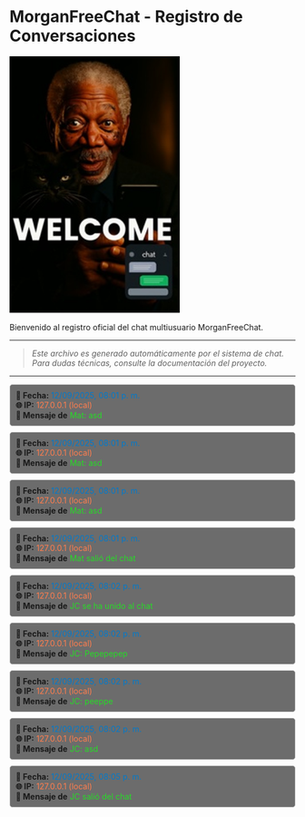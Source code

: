 # MorganFreeChat - Registro de Conversaciones

<img src="../server/images/welcome.jpg" alt="Bienvenida" width="300"/>

Bienvenido al registro oficial del chat multiusuario MorganFreeChat.

---

> *Este archivo es generado automáticamente por el sistema de chat. Para dudas técnicas, consulte la documentación del proyecto.*

---


<div style="border: 1px solid #ccc; border-radius: 5px; padding: 10px; margin: 10px 0; background-color: #1d1d1da4;">
    <strong>📅 Fecha:</strong> <span style="color: #007acc;">12/09/2025, 08:01 p. m.</span><br>
    <strong>🌐 IP:</strong> <span style="color: #ff7d4eff;">127.0.0.1 (local)</span><br>
    <strong>💬 Mensaje de</strong> <span style="color: #27db27ff;"> Mat: asd </span>
</div>


<div style="border: 1px solid #ccc; border-radius: 5px; padding: 10px; margin: 10px 0; background-color: #1d1d1da4;">
    <strong>📅 Fecha:</strong> <span style="color: #007acc;">12/09/2025, 08:01 p. m.</span><br>
    <strong>🌐 IP:</strong> <span style="color: #ff7d4eff;">127.0.0.1 (local)</span><br>
    <strong>💬 Mensaje de</strong> <span style="color: #27db27ff;"> Mat: asd </span>
</div>


<div style="border: 1px solid #ccc; border-radius: 5px; padding: 10px; margin: 10px 0; background-color: #1d1d1da4;">
    <strong>📅 Fecha:</strong> <span style="color: #007acc;">12/09/2025, 08:01 p. m.</span><br>
    <strong>🌐 IP:</strong> <span style="color: #ff7d4eff;">127.0.0.1 (local)</span><br>
    <strong>💬 Mensaje de</strong> <span style="color: #27db27ff;"> Mat: asd </span>
</div>


<div style="border: 1px solid #ccc; border-radius: 5px; padding: 10px; margin: 10px 0; background-color: #1d1d1da4;">
    <strong>📅 Fecha:</strong> <span style="color: #007acc;">12/09/2025, 08:01 p. m.</span><br>
    <strong>🌐 IP:</strong> <span style="color: #ff7d4eff;">127.0.0.1 (local)</span><br>
    <strong>💬 Mensaje de</strong> <span style="color: #27db27ff;"> Mat salió del chat </span>
</div>


<div style="border: 1px solid #ccc; border-radius: 5px; padding: 10px; margin: 10px 0; background-color: #1d1d1da4;">
    <strong>📅 Fecha:</strong> <span style="color: #007acc;">12/09/2025, 08:02 p. m.</span><br>
    <strong>🌐 IP:</strong> <span style="color: #ff7d4eff;">127.0.0.1 (local)</span><br>
    <strong>💬 Mensaje de</strong> <span style="color: #27db27ff;"> JC se ha unido al chat </span>
</div>


<div style="border: 1px solid #ccc; border-radius: 5px; padding: 10px; margin: 10px 0; background-color: #1d1d1da4;">
    <strong>📅 Fecha:</strong> <span style="color: #007acc;">12/09/2025, 08:02 p. m.</span><br>
    <strong>🌐 IP:</strong> <span style="color: #ff7d4eff;">127.0.0.1 (local)</span><br>
    <strong>💬 Mensaje de</strong> <span style="color: #27db27ff;"> JC: Pepepepep </span>
</div>


<div style="border: 1px solid #ccc; border-radius: 5px; padding: 10px; margin: 10px 0; background-color: #1d1d1da4;">
    <strong>📅 Fecha:</strong> <span style="color: #007acc;">12/09/2025, 08:02 p. m.</span><br>
    <strong>🌐 IP:</strong> <span style="color: #ff7d4eff;">127.0.0.1 (local)</span><br>
    <strong>💬 Mensaje de</strong> <span style="color: #27db27ff;"> JC: peeppe </span>
</div>


<div style="border: 1px solid #ccc; border-radius: 5px; padding: 10px; margin: 10px 0; background-color: #1d1d1da4;">
    <strong>📅 Fecha:</strong> <span style="color: #007acc;">12/09/2025, 08:02 p. m.</span><br>
    <strong>🌐 IP:</strong> <span style="color: #ff7d4eff;">127.0.0.1 (local)</span><br>
    <strong>💬 Mensaje de</strong> <span style="color: #27db27ff;"> JC: asd </span>
</div>


<div style="border: 1px solid #ccc; border-radius: 5px; padding: 10px; margin: 10px 0; background-color: #1d1d1da4;">
    <strong>📅 Fecha:</strong> <span style="color: #007acc;">12/09/2025, 08:05 p. m.</span><br>
    <strong>🌐 IP:</strong> <span style="color: #ff7d4eff;">127.0.0.1 (local)</span><br>
    <strong>💬 Mensaje de</strong> <span style="color: #27db27ff;"> JC salió del chat </span>
</div>

